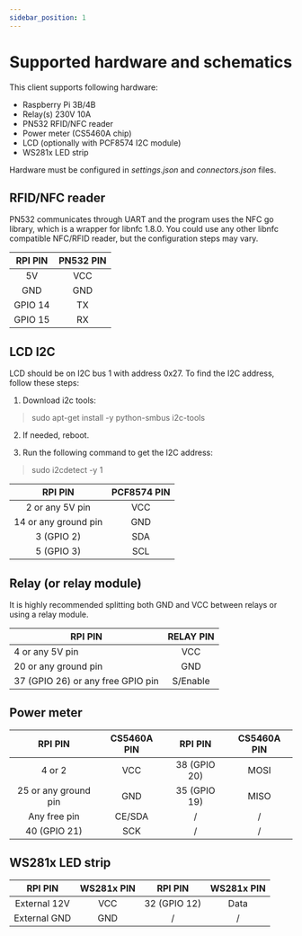 ```yaml
---
sidebar_position: 1
---
```


# Supported hardware and schematics

This client supports following hardware:

- Raspberry Pi 3B/4B
- Relay(s) 230V 10A
- PN532 RFID/NFC reader
- Power meter (CS5460A chip)
- LCD (optionally with PCF8574 I2C module)
- WS281x LED strip

Hardware must be configured in _settings.json_ and _connectors.json_ files.

## RFID/NFC reader

PN532 communicates through UART and the program uses the NFC go library, which is a wrapper for libnfc 1.8.0. You could
use any other libnfc compatible NFC/RFID reader, but the configuration steps may vary.

| RPI PIN |   PN532 PIN    | 
| :---:	| :---:	|
|  5V    |  VCC  |
|   GND    |  GND    | 
|   GPIO 14    |  TX    |
|   GPIO 15    |  RX    | 

## LCD I2C

LCD should be on I2C bus 1 with address 0x27. To find the I2C address, follow these steps:

1. Download i2c tools:

> sudo apt-get install -y python-smbus  i2c-tools

2. If needed, reboot.

3. Run the following command to get the I2C address:

> sudo i2cdetect -y 1

| RPI PIN |   PCF8574 PIN    | 
| :---:	| :---:	|
|   2 or any 5V pin    |  VCC  |
|   14 or any ground pin    |  GND    | 
|   3 (GPIO 2)    |  SDA    |
|   5 (GPIO 3)    |  SCL    | 

## Relay (or relay module)

It is highly recommended splitting both GND and VCC between relays or using a relay module.

| RPI PIN |  RELAY PIN    | 
| ---	| :---:	|
|   4 or any 5V pin    |   VCC    | 
|   20 or any ground pin    |   GND    |  
|  37 (GPIO 26) or any free GPIO pin    |   S/Enable    |  

## Power meter

| RPI PIN|  CS5460A PIN    |  RPI PIN |   CS5460A PIN    |
| :---:	| :---:	| :---:	| :---:	|
|   4 or 2    |   VCC    |  38 (GPIO 20)    |   MOSI    |
|   25 or any ground pin    |   GND    |   35 (GPIO 19)    |   MISO    |
|   Any free pin    |   CE/SDA    |   /    |   /    |
|   40 (GPIO 21)    |   SCK    |   /    |  /    |

## WS281x LED strip

| RPI PIN|  WS281x PIN    |  RPI PIN |   WS281x PIN    |
| :---:	| :---:	| :---:	| :---:	|
|   External 12V    |   VCC    |  32 (GPIO 12)    |   Data |
|   External GND   |   GND    |   /    |  / |